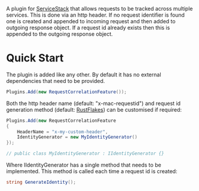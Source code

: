 A plugin for [ServiceStack](https://servicestack.net/) that allows requests to be tracked across multiple services. This is done via an http header. If no request identifier is found one is created and appended to incoming request and then added to outgoing response object. 
If a request id already exists then this is appended to the outgoing response object.

# Quick Start

The plugin is added like any other. By default it has no external dependencies that need to be provided.
```csharp
Plugins.Add(new RequestCorrelationFeature());
```
Both the http header name (default: "x-mac-requestid") and request id generation method (default: [RustFlakes](https://github.com/peschkaj/rustflakes)) can be customised if required:
```csharp
Plugins.Add(new RequestCorrelationFeature
{
    HeaderName = "x-my-custom-header",
    IdentityGenerator = new MyIdentityGenerator()
});

// public class MyIdentityGenerator : IIdentityGenerator {}
```
Where IIdentityGenerator has a single method that needs to be implemented. This method is called each time a request id is created:
```csharp
string GenerateIdentity();
```